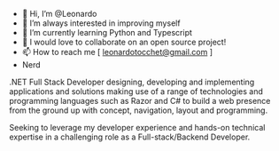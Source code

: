 - 👋 Hi, I’m @Leonardo 
- 👀 I’m always interested in improving myself
- 🌱 I’m currently learning Python and Typescript
- 💞️ I would love to collaborate on an open source project!
- 📫 How to reach me [ leonardotocchet@gmail.com ]
- Nerd

.NET Full Stack Developer designing, developing and implementing applications and solutions making use of a range of technologies and programming languages such as Razor and C# to build a web presence from the ground up with concept, navigation, layout and programming.

Seeking to leverage my developer experience and hands-on technical expertise in a challenging role as a Full-stack/Backend Developer.
<!---
Yawn0/Yawn0 is a ✨ special ✨ repository because its `README.md` (this file) appears on your GitHub profile.
You can click the Preview link to take a look at your changes.
--->

